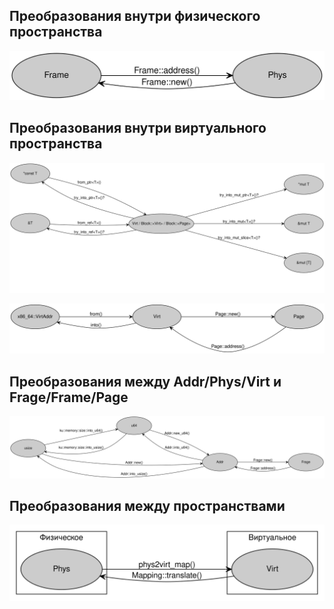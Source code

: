 ## Преобразования внутри физического пространства

![](2-mm-3-phys.svg)

## Преобразования внутри виртуального пространства

![](2-mm-3-block-virt.svg)

![](2-mm-3-virt.svg)

## Преобразования между Addr/Phys/Virt и Frage/Frame/Page

![](2-mm-3-addr.svg)

## Преобразования между пространствами

![](2-mm-3-spaces.svg)
